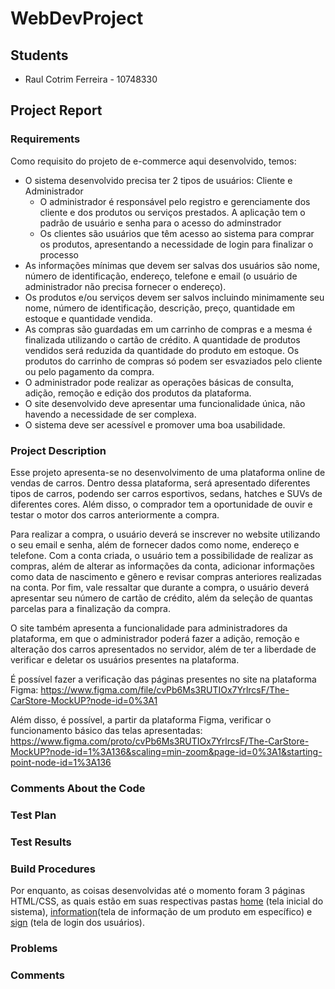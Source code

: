 # WebDevProject

## Students
- Raul Cotrim Ferreira - 10748330

## Project Report

### Requirements

Como requisito do projeto de e-commerce aqui desenvolvido, temos:

- O sistema desenvolvido precisa ter 2 tipos de usuários: Cliente e Administrador
  - O administrador é responsável pelo registro e gerenciamente dos cliente e dos produtos ou serviços prestados. A aplicação tem o padrão de usuário e senha para o acesso do adminstrador
  - Os clientes são usuários que têm acesso ao sistema para comprar os produtos, apresentando a necessidade de login para finalizar o processo
- As informações mínimas que devem ser salvas dos usuários são nome, número de identificação, endereço, telefone e email (o usuário de administrador não precisa fornecer o endereço).
- Os produtos e/ou serviços devem ser salvos incluindo minimamente seu nome, número de identificação, descrição, preço, quantidade em estoque e quantidade vendida. 
- As compras são guardadas em um carrinho de compras e a mesma é finalizada utilizando o cartão de crédito. A quantidade de produtos vendidos será reduzida da quantidade do produto em estoque. Os produtos do carrinho de compras só podem ser esvaziados pelo cliente ou pelo pagamento da compra.
- O administrador pode realizar as operações básicas de consulta, adição, remoção e edição dos produtos da plataforma.
-  O site desenvolvido deve apresentar uma funcionalidade única, não havendo a necessidade de ser complexa.
- O sistema deve ser acessível e promover uma boa usabilidade.

### Project Description

Esse projeto apresenta-se no desenvolvimento de uma plataforma online de vendas de carros. Dentro dessa plataforma, será apresentado diferentes tipos de carros, podendo ser carros esportivos, sedans, hatches e SUVs de diferentes cores. Além disso, o comprador tem a oportunidade de ouvir e testar o motor dos carros anteriormente a compra.

Para realizar a compra, o usuário deverá se inscrever no website utilizando o seu email e senha, além de fornecer dados como nome, endereço e telefone. Com a conta criada, o usuário tem a possibilidade de realizar as compras, além de alterar as informações da conta, adicionar informações como data de nascimento e gênero e revisar compras anteriores realizadas na conta. Por fim, vale ressaltar que durante a compra, o usuário deverá apresentar seu número de cartão de crédito, além da seleção de quantas parcelas para a finalização da compra.

O site também apresenta a funcionalidade para administradores da plataforma, em que o administrador poderá fazer a adição, remoção e alteração dos carros apresentados no servidor, além de ter a liberdade de verificar e deletar os usuários presentes na plataforma.

É possível fazer a verificação das páginas presentes no site na plataforma Figma: https://www.figma.com/file/cvPb6Ms3RUTIOx7YrlrcsF/The-CarStore-MockUP?node-id=0%3A1

Além disso, é possível, a partir da plataforma Figma, verificar o funcionamento básico das telas apresentadas: https://www.figma.com/proto/cvPb6Ms3RUTIOx7YrlrcsF/The-CarStore-MockUP?node-id=1%3A136&scaling=min-zoom&page-id=0%3A1&starting-point-node-id=1%3A136

### Comments About the Code

### Test Plan

### Test Results

### Build Procedures

Por enquanto, as coisas desenvolvidas até o momento foram 3 páginas HTML/CSS, as quais estão em suas respectivas pastas [home](home) (tela inicial do sistema), [information](information)(tela de informação de um produto em específico) e [sign](sign) (tela de login dos usuários).

### Problems

### Comments
